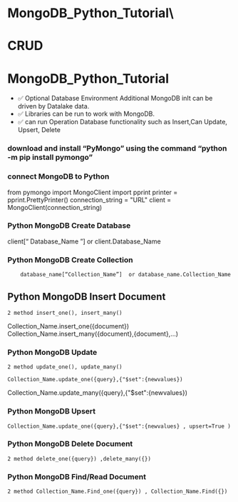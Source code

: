 # MongoDB_Python_Tutorial\
# CRUD
# MongoDB_Python_Tutorial
- ✅ Optional Database Environment Additional MongoDB inIt can be driven by Datalake data.
- ✅ Libraries can be run to work with MongoDB.
- ✅ can run Operation Database functionality such as Insert,Can Update, Upsert, Delete
### download and install “PyMongo” using the command “python -m pip install pymongo”

### connect MongoDB to Python

from pymongo import MongoClient
import pprint
printer = pprint.PrettyPrinter()
connection_string = "URL"
client = MongoClient(connection_string)

### Python MongoDB Create Database

client[“ Database_Name ”]  or client.Database_Name

### Python MongoDB Create Collection

    	database_name[“Collection_Name”]  or database_name.Collection_Name

## Python MongoDB Insert Document
	2 method insert_one(), insert_many()

Collection_Name.insert_one({document})
Collection_Name.insert_many({document},{document},...)

### Python MongoDB Update
	2 method update_one(), update_many()

	Collection_Name.update_one({query},{"$set":{newvalues})
Collection_Name.update_many({query},{"$set":{newvalues})

### Python MongoDB Upsert

	Collection_Name.update_one({query},{"$set":{newvalues} , upsert=True )

### Python MongoDB Delete Document
	2 method delete_one({query}) ,delete_many({})

### Python MongoDB Find/Read Document 
	2 method Collection_Name.Find_one({query}) , Collection_Name.Find({})


















